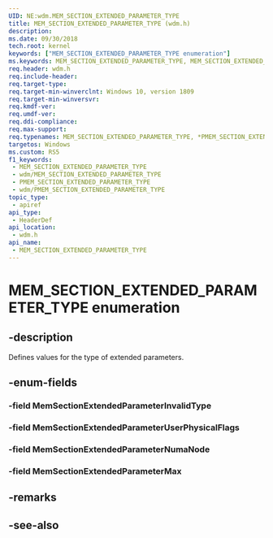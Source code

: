 ```yaml
---
UID: NE:wdm.MEM_SECTION_EXTENDED_PARAMETER_TYPE
title: MEM_SECTION_EXTENDED_PARAMETER_TYPE (wdm.h)
description: 
ms.date: 09/30/2018
tech.root: kernel
keywords: ["MEM_SECTION_EXTENDED_PARAMETER_TYPE enumeration"]
ms.keywords: MEM_SECTION_EXTENDED_PARAMETER_TYPE, MEM_SECTION_EXTENDED_PARAMETER_TYPE, *PMEM_SECTION_EXTENDED_PARAMETER_TYPE,
req.header: wdm.h
req.include-header: 
req.target-type: 
req.target-min-winverclnt: Windows 10, version 1809
req.target-min-winversvr: 
req.kmdf-ver: 
req.umdf-ver: 
req.ddi-compliance: 
req.max-support: 
req.typenames: MEM_SECTION_EXTENDED_PARAMETER_TYPE, *PMEM_SECTION_EXTENDED_PARAMETER_TYPE
targetos: Windows
ms.custom: RS5
f1_keywords:
 - MEM_SECTION_EXTENDED_PARAMETER_TYPE
 - wdm/MEM_SECTION_EXTENDED_PARAMETER_TYPE
 - PMEM_SECTION_EXTENDED_PARAMETER_TYPE
 - wdm/PMEM_SECTION_EXTENDED_PARAMETER_TYPE
topic_type:
 - apiref
api_type:
 - HeaderDef
api_location:
 - wdm.h
api_name:
 - MEM_SECTION_EXTENDED_PARAMETER_TYPE
---
```


# MEM_SECTION_EXTENDED_PARAMETER_TYPE enumeration


## -description

Defines values for the type of extended parameters.

## -enum-fields

### -field MemSectionExtendedParameterInvalidType 

### -field MemSectionExtendedParameterUserPhysicalFlags 

### -field MemSectionExtendedParameterNumaNode 

### -field MemSectionExtendedParameterMax 

## -remarks

## -see-also

